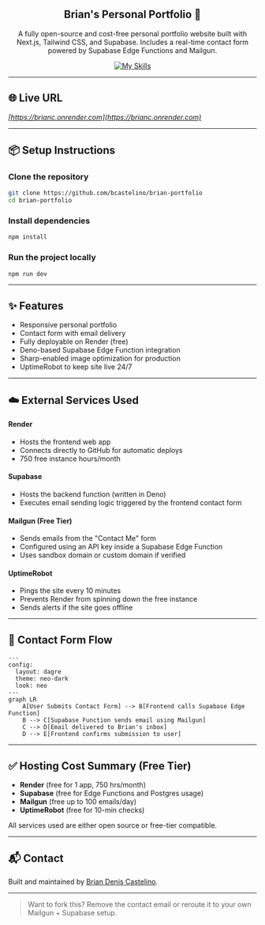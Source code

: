 <div align="center">

## Brian's Personal Portfolio 🚀

A fully open-source and cost-free personal portfolio website built with Next.js, Tailwind CSS, and Supabase. Includes a real-time contact form powered by Supabase Edge Functions and Mailgun.

</div>

<div align="center">
  
[![My Skills](https://skillicons.dev/icons?i=js,ts,vscode,css,react,nextjs,nodejs,npm,tailwind,supabase,gmail&theme=light)](https://skillicons.dev)

</div>

---

## 🌐 Live URL
*[https://brianc.onrender.com](https://brianc.onrender.com)*

---

## 📦 Setup Instructions

### Clone the repository

```bash
git clone https://github.com/bcastelino/brian-portfolio
cd brian-portfolio
```

### Install dependencies

```bash
npm install
```

### Run the project locally

```bash
npm run dev
```

---

## ✨ Features

* Responsive personal portfolio
* Contact form with email delivery
* Fully deployable on Render (free)
* Deno-based Supabase Edge Function integration
* Sharp-enabled image optimization for production
* UptimeRobot to keep site live 24/7

---

## ☁️ External Services Used
#### Render
* Hosts the frontend web app
* Connects directly to GitHub for automatic deploys
* 750 free instance hours/month

#### Supabase
* Hosts the backend function (written in Deno)
* Executes email sending logic triggered by the frontend contact form

#### Mailgun (Free Tier)
* Sends emails from the "Contact Me" form
* Configured using an API key inside a Supabase Edge Function
* Uses sandbox domain or custom domain if verified

#### UptimeRobot
* Pings the site every 10 minutes
* Prevents Render from spinning down the free instance
* Sends alerts if the site goes offline

---

## 🔄 Contact Form Flow

```mermaid
---
config:
  layout: dagre
  theme: neo-dark
  look: neo
---
graph LR
    A[User Submits Contact Form] --> B[Frontend calls Supabase Edge Function]
    B --> C[Supabase Function sends email using Mailgun]
    C --> D[Email delivered to Brian's inbox]
    D --> E[Frontend confirms submission to user]
```

---

## ✅ Hosting Cost Summary (Free Tier)

* **Render** (free for 1 app, 750 hrs/month)
* **Supabase** (free for Edge Functions and Postgres usage)
* **Mailgun** (free up to 100 emails/day)
* **UptimeRobot** (free for 10-min checks)

All services used are either open source or free-tier compatible.

---

## 📬 Contact

Built and maintained by [Brian Denis Castelino](mailto:briancastelino07@gmail.com).

---

> Want to fork this? Remove the contact email or reroute it to your own Mailgun + Supabase setup.
